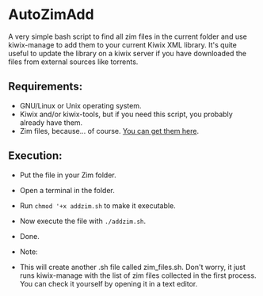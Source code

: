 # AutoZimAdd
A very simple bash script to find all zim files in the current folder and use kiwix-manage to add them to your current Kiwix XML library. It's quite useful to update the library on a kiwix server if you have downloaded the files from external sources like torrents. 

## Requirements:

- GNU/Linux or Unix operating system.
- Kiwix and/or kiwix-tools, but if you need this script, you probably already have them.
- Zim files, because... of course. [You can get them here](https://library.kiwix.org).

## Execution:

- Put the file in your Zim folder.
- Open a terminal in the folder.
- Run `chmod '+x addzim.sh` to make it executable.
- Now execute the file with `./addzim.sh`.
- Done.

- Note:

- This will create another .sh file called zim_files.sh. Don't worry, it just runs kiwix-manage with the list of zim files collected in the first process. You can check it yourself by opening it in a text editor. 

